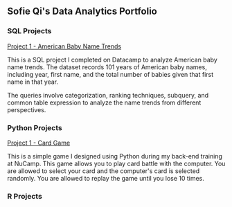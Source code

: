 ## Sofie Qi's Data Analytics Portfolio

### SQL Projects

[Project 1 - American Baby Name Trends](https://github.com/sofie-qi/sql-project-baby-names.git)

This is a SQL project I completed on Datacamp to analyze American baby name trends. The dataset records 101 years of American baby names, including year, first name, and the total number of babies given that first name in that year.

The queries involve categorization, ranking techniques, subquery, and common table expression to analyze the name trends from different perspectives.


### Python Projects
[Project 1 - Card Game ](https://github.com/sofie-qi/card-game-python.git)

This is a simple game I designed using Python during my back-end training at NuCamp. This game allows you to play card battle with the computer. You are allowed to select your card and the computer's card is selected randomly. You are allowed to replay the game until you lose 10 times.

### R Projects



